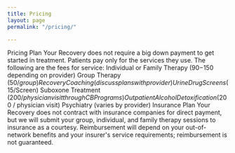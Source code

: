 ```yaml
---
title: Pricing
layout: page
permalink: "/pricing/"

---
```


Pricing
Plan Your Recovery does not require a big down payment to get started in treatment. Patients pay only for the services they use. The following are the fees for service:
Individual or Family Therapy ($90-$150 depending on provider)
Group Therapy ($50/group)
Recovery Coaching (discuss plans with provider)
Urine Drug Screens ($15/Screen)
Suboxone Treatment ($200 / physician visit through CB Programs)
Outpatient Alcohol Detoxification ($200 / physician visit)
Psychiatry (varies by provider)
Insurance
Plan Your Recovery does not contract with insurance companies for direct payment, but we will submit your group, individual, and family therapy sessions to insurance as a courtesy. Reimbursement will depend on your out-of-network benefits and your insurer's service requirements; reimbursement is not guaranteed.
